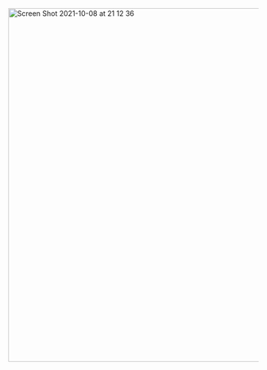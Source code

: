 <img width="711" alt="Screen Shot 2021-10-08 at 21 12 36" src="https://user-images.githubusercontent.com/89117550/136572223-29d8cb03-fd38-478d-b8fd-c6baefe6a005.png">
